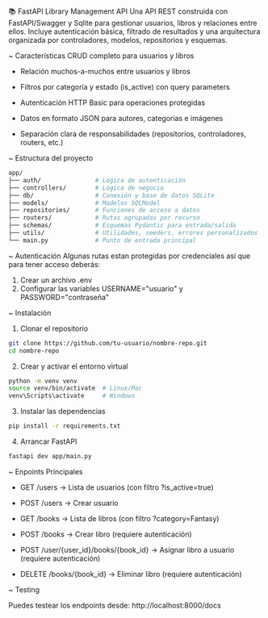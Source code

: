 📚 FastAPI Library Management API
Una API REST construida con FastAPI/Swagger y Sqlite para gestionar usuarios, libros y relaciones entre ellos. Incluye autenticación básica, filtrado de resultados y una arquitectura organizada por controladores, modelos, repositorios y esquemas.

~ Características
CRUD completo para usuarios y libros

- Relación muchos-a-muchos entre usuarios y libros

- Filtros por categoría y estado (is_active) con query parameters

- Autenticación HTTP Basic para operaciones protegidas

- Datos en formato JSON para autores, categorías e imágenes

- Separación clara de responsabilidades (repositorios, controladores, routers, etc.)


~ Estructura del proyecto

```bash 
app/
├── auth/               # Lógica de autenticación
├── controllers/        # Lógica de negocio
├── db/                 # Conexión y base de datos SQLite
├── models/             # Modelos SQLModel
├── repositories/       # Funciones de acceso a datos
├── routers/            # Rutas agrupadas por recurso
├── schemas/            # Esquemas Pydantic para entrada/salida
├── utils/              # Utilidades, seeders, errores personalizados
└── main.py             # Punto de entrada principal 
```

~ Autenticación
Algunas rutas estan protegidas por credenciales así que para tener acceso deberás:

1. Crear un archivo .env
2. Configurar las variables USERNAME="usuario" y PASSWORD="contraseña"

~ Instalación

1. Clonar el repositorio
```bash
git clone https://github.com/tu-usuario/nombre-repo.git
cd nombre-repo
```
2. Crear y activar el entorno virtual
```bash
python -m venv venv
source venv/bin/activate  # Linux/Mac
venv\Scripts\activate     # Windows
```

3. Instalar las dependencias
```bash
pip install -r requirements.txt
```

4. Arrancar FastAPI
```bash
fastapi dev app/main.py
```

~ Enpoints Principales

- GET /users → Lista de usuarios (con filtro ?is_active=true)

- POST /users → Crear usuario

- GET /books → Lista de libros (con filtro ?category=Fantasy)

- POST /books → Crear libro (requiere autenticación)

- POST /user/{user_id}/books/{book_id} → Asignar libro a usuario (requiere autenticación)

- DELETE /books/{book_id} → Eliminar libro (requiere autenticación)

~ Testing

Puedes testear los endpoints desde: http://localhost:8000/docs